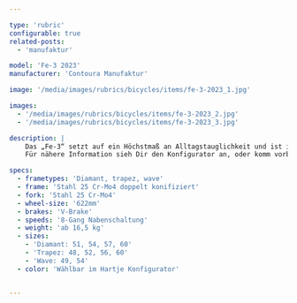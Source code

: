 ```yaml
---

type: 'rubric'
configurable: true
related-posts:
  - 'manufaktur'

model: 'Fe-3 2023'
manufacturer: 'Contoura Manufaktur'

image: '/media/images/rubrics/bicycles/items/fe-3-2023_1.jpg'

images:
  - '/media/images/rubrics/bicycles/items/fe-3-2023_2.jpg'
  - '/media/images/rubrics/bicycles/items/fe-3-2023_3.jpg'

description: |
    Das „Fe-3“ setzt auf ein Höchstmaß an Alltagstauglichkeit und ist in drei Rahmenformen individuell konfigurierbar. Hier findet der bekennende Manufaktur-Liebhaber alles was das Herz begehrt und kann sein Unikat erstellen. 8-Gang Nabenschaltung mit oder ohne Rücktritt stehen zur Wahl.
    Für nähere Information sieh Dir den Konfigurator an, oder komm vorbei und lass Dich unverbindlich beraten.

specs:
  - frametypes: 'Diamant, trapez, wave'
  - frame: 'Stahl 25 Cr-Mo4 doppelt konifiziert'
  - fork: 'Stahl 25 Cr-Mo4'
  - wheel-size: '622mm'
  - brakes: 'V-Brake'
  - speeds: '8-Gang Nabenschaltung'
  - weight: 'ab 16,5 kg'
  - sizes:
    - 'Diamant: 51, 54, 57, 60'
    - 'Trapez: 48, 52, 56, 60'
    - 'Wave: 49, 54'
  - color: 'Wählbar im Hartje Konfigurator'


---
```

